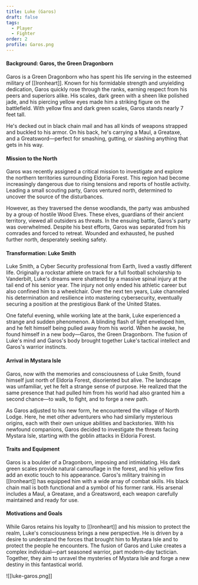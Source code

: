 ```yaml
---
title: Luke (Garos)
draft: false
tags:
  - Player
  - Fighter
order: 2
profile: Garos.png
---
```

#### Background: Garos, the Green Dragonborn

Garos is a Green Dragonborn who has spent his life serving in the esteemed military of [[Ironheart]]. Known for his formidable strength and unyielding dedication, Garos quickly rose through the ranks, earning respect from his peers and superiors alike. His scales, dark green with a sheen like polished jade, and his piercing yellow eyes made him a striking figure on the battlefield. With yellow fins and dark green scales, Garos stands nearly 7 feet tall. 

He's decked out in black chain mail and has all kinds of weapons strapped and buckled to his armor. On his back, he's carrying a Maul, a Greataxe, and a Greatsword—perfect for smashing, gutting, or slashing anything that gets in his way.

#### Mission to the North

Garos was recently assigned a critical mission to investigate and explore the northern territories surrounding Eldoria Forest. This region had become increasingly dangerous due to rising tensions and reports of hostile activity. Leading a small scouting party, Garos ventured north, determined to uncover the source of the disturbances.

However, as they traversed the dense woodlands, the party was ambushed by a group of hostile Wood Elves. These elves, guardians of their ancient territory, viewed all outsiders as threats. In the ensuing battle, Garos's party was overwhelmed. Despite his best efforts, Garos was separated from his comrades and forced to retreat. Wounded and exhausted, he pushed further north, desperately seeking safety.

#### Transformation: Luke Smith

Luke Smith, a Cyber Security professional from Earth, lived a vastly different life. Originally a rockstar athlete on track for a full football scholarship to Vanderbilt, Luke's dreams were shattered by a massive spinal injury at the tail end of his senior year. The injury not only ended his athletic career but also confined him to a wheelchair. Over the next ten years, Luke channeled his determination and resilience into mastering cybersecurity, eventually securing a position at the prestigious Bank of the United States.

One fateful evening, while working late at the bank, Luke experienced a strange and sudden phenomenon. A blinding flash of light enveloped him, and he felt himself being pulled away from his world. When he awoke, he found himself in a new body—Garos, the Green Dragonborn. The fusion of Luke's mind and Garos's body brought together Luke's tactical intellect and Garos's warrior instincts.

#### Arrival in Mystara Isle

Garos, now with the memories and consciousness of Luke Smith, found himself just north of Eldoria Forest, disoriented but alive. The landscape was unfamiliar, yet he felt a strange sense of purpose. He realized that the same presence that had pulled him from his world had also granted him a second chance—to walk, to fight, and to forge a new path.

As Garos adjusted to his new form, he encountered the village of North Lodge. Here, he met other adventurers who had similarly mysterious origins, each with their own unique abilities and backstories. With his newfound companions, Garos decided to investigate the threats facing Mystara Isle, starting with the goblin attacks in Eldoria Forest.

#### Traits and Equipment

Garos is a boulder of a Dragonborn, imposing and intimidating. His dark green scales provide natural camouflage in the forest, and his yellow fins add an exotic touch to his appearance. Garos's military training in [[Ironheart]] has equipped him with a wide array of combat skills. His black chain mail is both functional and a symbol of his former rank. His arsenal includes a Maul, a Greataxe, and a Greatsword, each weapon carefully maintained and ready for use.

#### Motivations and Goals

While Garos retains his loyalty to [[Ironheart]] and his mission to protect the realm, Luke's consciousness brings a new perspective. He is driven by a desire to understand the forces that brought him to Mystara Isle and to protect the people he encounters. The fusion of Garos and Luke creates a complex individual—part seasoned warrior, part modern-day tactician. Together, they aim to unravel the mysteries of Mystara Isle and forge a new destiny in this fantastical world.

![[luke-garos.png]]
